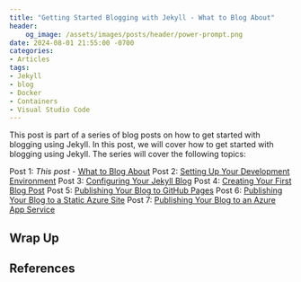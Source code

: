 ```yaml
---
title: "Getting Started Blogging with Jekyll - What to Blog About"
header:
    og_image: /assets/images/posts/header/power-prompt.png
date: 2024-08-01 21:55:00 -0700
categories:
- Articles
tags:
- Jekyll
- blog
- Docker
- Containers
- Visual Studio Code
---
```


This post is part of a series of blog posts on how to get started with blogging using Jekyll. In this post, we will cover how to get started with blogging using Jekyll. The series will cover the following topics:

Post 1: *This post* - [What to Blog About](2024-08-01-getting-started-blogging-with-jekyll.md)
Post 2: [Setting Up Your Development Environment](2024-08-02-setting-up-your-development-environment.md)
Post 3: [Configuring Your Jekyll Blog](2024-08-03-configuring-your-jekyll-blog.md)
Post 4: [Creating Your First Blog Post](2024-08-03-creating-your-first-blog-post.md)
Post 5: [Publishing Your Blog to GitHub Pages](2024-08-03-publishing-your-blog-to-github-pages.md)
Post 6: [Publishing Your Blog to a Static Azure Site](2024-08-03-publishing-your-blog-to-a-static-azure-site.md)
Post 7: [Publishing Your Blog to an Azure App Service](2024-08-03-publishing-your-blog-to-github-pages.md)

## Wrap Up

## References
